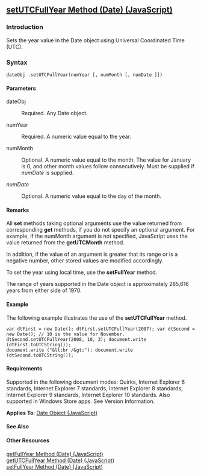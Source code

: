 ## [setUTCFullYear Method (Date) (JavaScript)](setUTCFullYear-Method__Date.html)

### Introduction 

 Sets the year value in the Date object using Universal Coordinated Time (UTC).

### Syntax 

```
dateObj .setUTCFullYear(numYear [, numMonth [, numDate ]])
```

#### Parameters 

<div id="sectionSection0" class="section" name="collapseableSection" style="" expanded="true">
  <dl class="authored">
    <dt>
      <span class="parameter" sdata="paramReference" xmlns:util="util">dateObj</span>
    </dt>
    <dd>
      <p xmlns:util="util">
        Required. Any <span sdata="langKeyword" value="Date"><span class="keyword">Date</span></span> object.
      </p>
    </dd>
    <dt>
      <span class="parameter" sdata="paramReference" xmlns:util="util">numYear</span>
    </dt>
    <dd>
      <p xmlns:util="util">
        Required. A numeric value equal to the year.
      </p>
    </dd>
    <dt>
      <span class="parameter" sdata="paramReference" xmlns:util="util">numMonth</span>
    </dt>
    <dd>
      <p xmlns:util="util">
        Optional. A numeric value equal to the month. The value for January is 0, and other month values follow consecutively. Must be supplied if <i>numDate</i> is supplied.
      </p>
    </dd>
    <dt>
      <i xmlns:util="util">numDate</i>
    </dt>
    <dd>
      <p xmlns:util="util">
        Optional. A numeric value equal to the day of the month.
      </p>
    </dd>
  </dl>
</div>

#### Remarks 

<div id="languageReferenceRemarksSection" class="section" name="collapseableSection" style="">
  <p xmlns:util="util">
    All <b>set</b> methods taking optional arguments use the value returned from corresponding <b>get</b> methods, if you do not specify an optional argument. For example, if the <span class=
    "parameter" sdata="paramReference">numMonth</span> argument is not specified, JavaScript uses the value returned from the <b>getUTCMonth</b> method.
  </p>
  <p xmlns:util="util">
    In addition, if the value of an argument is greater that its range or is a negative number, other stored values are modified accordingly.
  </p>
  <p xmlns:util="util">
    To set the year using local time, use the <b>setFullYear</b> method.
  </p>
  <p xmlns:util="util">
    The range of years supported in the <span sdata="langKeyword" value="Date"><span class="keyword">Date</span></span> object is approximately 285,616 years from either side of 1970.
  </p>
</div>

#### Example 

<p xmlns:util="util">
  The following example illustrates the use of the <b>setUTCFullYear</b> method.
</p>

```
var dtFirst = new Date(); dtFirst.setUTCFullYear(2007); var dtSecond = new Date(); // 10 is the value for November. dtSecond.setUTCFullYear(2008, 10, 3); document.write (dtFirst.toUTCString());
document.write ("&lt;br /&gt;"); document.write (dtSecond.toUTCString());
```

#### Requirements 

<div id="requirementsTitleSection" class="section" name="collapseableSection" style="">
  <p xmlns:util="util"></p>
  <p>
    Supported in the following document modes: Quirks, Internet Explorer 6 standards, Internet Explorer 7 standards, Internet Explorer 8 standards, Internet Explorer 9 standards, Internet Explorer 10
    standards. Also supported in Windows Store apps. See Version Information.
  </p>
  <p xmlns:util="util">
    <b>Applies To</b>: <span sdata="link"><a href="ce2202bb-7ec9-4f5a-bf48-3a04feff283e.htm">Date Object (JavaScript)</a></span>
  </p>
</div>

#### See Also 

<div id="seeAlsoSection" class="section" name="collapseableSection" style="">
  <h4 class="subHeading">
    Other Resources
  </h4>
  <div class="seeAlsoStyle">
    <span sdata="link" xmlns:util="util"><a href="f9ec1262-02e9-4791-90b5-48f33b1dc4bc.htm">getFullYear Method (Date) (JavaScript)</a></span>
  </div>
  <div class="seeAlsoStyle">
    <span sdata="link" xmlns:util="util"><a href="f11e5363-ef8a-48dd-9d56-4ee7290c7c48.htm">getUTCFullYear Method (Date) (JavaScript)</a></span>
  </div>
  <div class="seeAlsoStyle">
    <span sdata="link" xmlns:util="util"><a href="635e4f5a-0210-4c01-8152-b0da4146f6ff.htm">setFullYear Method (Date) (JavaScript)</a></span>
  </div>
</div>

